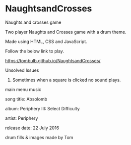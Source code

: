 # NaughtsandCrosses
Naughts and crosses game

Two player Naughts and Crosses game with a drum theme.

Made using HTML, CSS and JavaScript.

Follow the below link to play.

https://tombulb.github.io/NaughtsandCrosses/

Unsolved Issues

1. Sometimes when a square is clicked no sound plays.

main menu music 

song title: Absolomb

album: Periphery III: Select Difficulty

artist: Periphery

release date: 22 July 2016


drum fills & images made by Tom

